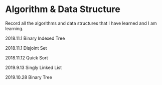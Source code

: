 # Algorithm & Data Structure
Record all the algorithms and data structures that I have learned and I am learning.

2018.11.1 Binary Indexed Tree 

2018.11.1 Disjoint Set 

2018.11.12 Quick Sort

2019.9.13 Singly Linked List

2019.10.28 Binary Tree